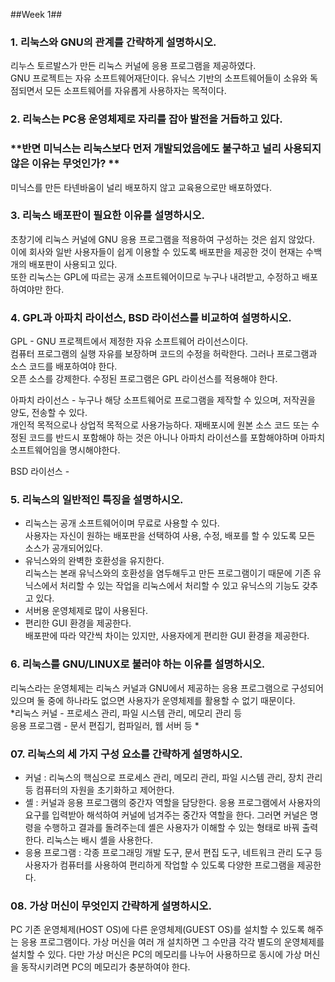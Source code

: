##Week 1##

### **1. 리눅스와 GNU의 관계를 간략하게 설명하시오.** ###  
리누스 토르발스가 만든 리눅스 커널에 응용 프로그램을 제공하였다.   
GNU 프로젝트는 자유 소프트웨어재단이다. 유닉스 기반의 소프트웨어들이 소유와 독점되면서 모든 소프트웨어를 자유롭게 사용하자는 목적이다.  

### **2. 리눅스는 PC용 운영체제로 자리를 잡아 발전을 거듭하고 있다.** ###
### **반면 미닉스는 리눅스보다 먼저 개발되었음에도 불구하고 널리 사용되지 않은 이유는 무엇인가? ** ###  

미닉스를 만든 타넨바움이 널리 배포하지 않고 교육용으로만 배포하였다.

### **3. 리눅스 배포판이 필요한 이유를 설명하시오.** ###
 초창기에 리눅스 커널에 GNU 응용 프로그램을 적용하여 구성하는 것은 쉽지 않았다.  
 이에 회사와 일반 사용자들이 쉽게 이용할 수 있도록 배포판을 제공한 것이 현재는 수백 개의 배포판이 사용되고 있다.  
 또한 리눅스는 GPL에 따르는 공개 소프트웨어이므로 누구나 내려받고, 수정하고 배포하여야만 한다.
 
### **4. GPL과 아파치 라이선스, BSD 라이선스를 비교하여 설명하시오.** ###
GPL - GNU 프로젝트에서 제정한 자유 소프트웨어 라이선스이다.   
컴퓨터 프로그램의 실행 자유를 보장하며 코드의 수정을 허락한다. 그러나 프로그램과 소스 코드를 배포하여야 한다.   
오픈 소스를 강제한다. 수정된 프로그램은 GPL 라이선스를 적용해야 한다.  

아파치 라이선스 - 누구나 해당 소프트웨어로 프로그램을 제작할 수 있으며, 저작권을 양도, 전송할 수 있다.  
개인적 목적으로나 상업적 목적으로 사용가능하다. 재배포시에 원본 소스 코드 또는 수정된 코드를 반드시 포함해야 하는 것은 아니나 아파치 라이선스를 포함해야하며 아파치 소프트웨어임을 명시해야한다.

BSD 라이선스 - 

### **5. 리눅스의 일반적인 특징을 설명하시오.** ###
* 리눅스는 공개 소프트웨어이며 무료로 사용할 수 있다.  
 사용자는 자신이 원하는 배포판을 선택하여 사용, 수정, 배포를 할 수 있도록 모든 소스가 공개되어있다.
* 유닉스와의 완벽한 호환성을 유지한다.  
 리눅스는 본래 유닉스와의 호환성을 염두해두고 만든 프로그램이기 때문에 기존 유닉스에서 처리할 수 있는 작업을 리눅스에서 처리할 수 있고 유닉스의 기능도 갖추고 있다.  
* 서버용 운영체제로 많이 사용된다.  
* 편리한 GUI 환경을 제공한다.  
 배포판에 따라 약간씩 차이는 있지만, 사용자에게 편리한 GUI 환경을 제공한다.

### **6. 리눅스를 GNU/LINUX로 불러야 하는 이유를 설명하시오.** ###
 리눅스라는 운영체제는 리눅스 커널과 GNU에서 제공하는 응용 프로그램으로 구성되어 있으며 둘 중에 하나라도 없으면 사용자가 운영체제를 활용할 수 없기 때문이다.  
*리눅스 커널 - 프로세스 관리, 파일 시스템 관리, 메모리 관리 등  
응용 프로그램 - 문서 편집기, 컴파일러, 웹 서버 등 *

### **07. 리눅스의 세 가지 구성 요소를 간략하게 설명하시오.** ###
* 커널 : 리눅스의 핵심으로 프로세스 관리, 메모리 관리, 파일 시스템 관리, 장치 관리 등 컴퓨터의 자원을 초기화하고 제어한다.
* 셸 : 커널과 응용 프로그램의 중간자 역할을 담당한다. 응용 프로그램에서 사용자의 요구를 입력받아 해석하여 커널에 넘겨주는 중간자 역할을 한다. 그러면 커널은 명령을 수행하고 결과를 돌려주는데 셸은 사용자가 이해할 수 있는 형태로 바꿔 출력한다. 리눅스는 배시 셸을 사용한다.
* 응용 프로그램 : 각종 프로그래밍 개발 도구, 문서 편집 도구, 네트워크 관리 도구 등 사용자가 컴퓨터를 사용하여 편리하게 작업할 수 있도록 다양한 프로그램을 제공한다.

### **08. 가상 머신이 무엇인지 간략하게 설명하시오.** ###
 PC 기존 운영체제(HOST OS)에 다른 운영체제(GUEST OS)를 설치할 수 있도록 해주는 응용 프로그램이다. 가상 머신을 여러 개 설치하면 그 수만큼 각각 별도의 운영체제를 설치할 수 있다. 다만 가상 머신은 PC의 메모리를 나누어 사용하므로 동시에 가상 머신을 동작시키려면 PC의 메모리가 충분하여야 한다.

